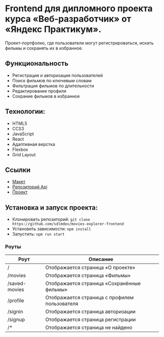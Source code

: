 # Frontend для дипломного проекта курса «Веб-разработчик» от «Яндекс Практикум».
Проект-портфолио, где пользователи могут регистрироваться, искать фильмы и сохранять их в избранное.

## Функциональность
* Регистрация и авторизация пользователей
* Поиск фильмов по ключевым словам
* Фильтрация фильмов по длительности
* Редактирование профиля
* Сохрание фильмов в избранное

## Технологии:
* HTML5
* CCS3
* JavaScript
* React
* Адаптивная верстка
* Flexbox
* Grid Layout

## Ссылки
* [Макет](https://www.figma.com/file/QPOwI2AgQe2uRB7UzNfUy1/Diploma?type=design&node-id=932-3407&t=9HYdW2QUldFwAG1s-0)
* [Репозиторий Api](https://github.com/sdlmdev/movies-explorer-api)
* [Проект](https://sdlmdev.movies.nomoreparties.sbs)

## Установка и запуск проекта:
* Клонировать репозиторий: `git clone https://github.com/sdlmdev/movies-explorer-frontend`
* Установить зависимости: `npm install`
* Запустить: `npm run start`

### Роуты
<table>
  <thead>
    <tr>
      <th>Роут</th>
      <th>Описание</th>
    </tr>
  </thead>
  <tbody>
    <tr>
      <td>/</td>
      <td>Отображается страница «О проекте»</td>
    </tr>
    <tr>
      <td>/movies</td>
      <td>Отображается страница «Фильмы»</td>
    </tr>
    <tr>
      <td>/saved-movies</td>
      <td>Отображается страница «Сохранённые фильмы»</td>
    </tr>
    <tr>
      <td>/profile</td>
      <td>Отображается страница с профилем пользователя</td>
    </tr>
    <tr>
      <td>/signin</td>
      <td>Отображается страница авторизации</td>
    </tr>
    <tr>
      <td>/signup</td>
      <td>Отображается страница регистрации</td>
    </tr>
    <tr>
      <td>/*</td>
      <td>Отображается страница не найдено</td>
    </tr>
  </tbody>
</table>
